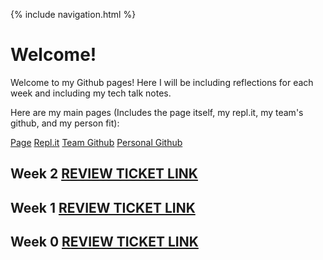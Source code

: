 {% include navigation.html %}

# Welcome!
Welcome to my Github pages! Here I will be including reflections for each week and including my tech talk notes. 

Here are my main pages (Includes the page itself, my repl.it, my team's github, and my person fit): 

[Page](https://dubshott.github.io/ds2p2abhijayd/)
[Repl.it](https://replit.com/@GodlyGoats/p2datastructures#Menu.java)
[Team Github](https://github.com/gracele246/theshop)
[Personal Github](https://github.com/Dubshott/ds2p2abhijayd)

## Week 2 [REVIEW TICKET LINK](https://github.com/gracele246/theshop/issues/13)

## Week 1 [REVIEW TICKET LINK](https://github.com/gracele246/theshop/issues/11)

## Week 0 [REVIEW TICKET LINK](https://github.com/gracele246/theshop/issues/3)

